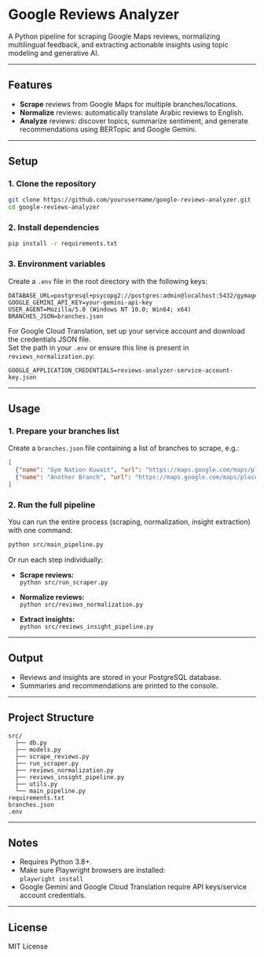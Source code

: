 # Google Reviews Analyzer

A Python pipeline for scraping Google Maps reviews, normalizing multilingual feedback, and extracting actionable insights using topic modeling and generative AI.

---

## Features

- **Scrape** reviews from Google Maps for multiple branches/locations.
- **Normalize** reviews: automatically translate Arabic reviews to English.
- **Analyze** reviews: discover topics, summarize sentiment, and generate recommendations using BERTopic and Google Gemini.

---

## Setup

### 1. Clone the repository

```bash
git clone https://github.com/yourusername/google-reviews-analyzer.git
cd google-reviews-analyzer
```

### 2. Install dependencies

```bash
pip install -r requirements.txt
```

### 3. Environment variables

Create a `.env` file in the root directory with the following keys:

```
DATABASE_URL=postgresql+psycopg2://postgres:admin@localhost:5432/gymagent
GOOGLE_GEMINI_API_KEY=your-gemini-api-key
USER_AGENT=Mozilla/5.0 (Windows NT 10.0; Win64; x64)
BRANCHES_JSON=branches.json
```

For Google Cloud Translation, set up your service account and download the credentials JSON file.  
Set the path in your `.env` or ensure this line is present in `reviews_normalization.py`:

```
GOOGLE_APPLICATION_CREDENTIALS=reviews-analyzer-service-account-key.json
```

---

## Usage

### 1. Prepare your branches list

Create a `branches.json` file containing a list of branches to scrape, e.g.:

```json
[
  {"name": "Gym Nation Kuwait", "url": "https://maps.google.com/maps/place/xyz"},
  {"name": "Another Branch", "url": "https://maps.google.com/maps/place/abc"}
]
```

### 2. Run the full pipeline

You can run the entire process (scraping, normalization, insight extraction) with one command:

```bash
python src/main_pipeline.py
```

Or run each step individually:

- **Scrape reviews:**  
  `python src/run_scraper.py`

- **Normalize reviews:**  
  `python src/reviews_normalization.py`

- **Extract insights:**  
  `python src/reviews_insight_pipeline.py`

---

## Output

- Reviews and insights are stored in your PostgreSQL database.
- Summaries and recommendations are printed to the console.

---

## Project Structure

```
src/
  ├── db.py
  ├── models.py
  ├── scrape_reviews.py
  ├── run_scraper.py
  ├── reviews_normalization.py
  ├── reviews_insight_pipeline.py
  ├── utils.py
  └── main_pipeline.py
requirements.txt
branches.json
.env
```

---

## Notes

- Requires Python 3.8+.
- Make sure Playwright browsers are installed:  
  `playwright install`
- Google Gemini and Google Cloud Translation require API keys/service account credentials.

---

## License

MIT License
